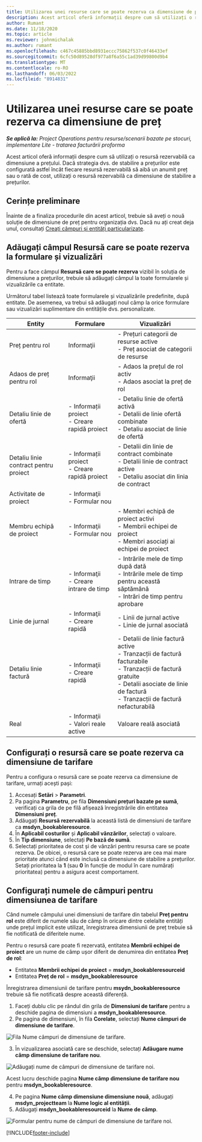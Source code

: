 ```yaml
---
title: Utilizarea unei resurse care se poate rezerva ca dimensiune de preț
description: Acest articol oferă informații despre cum să utilizați o resursă rezervabilă ca dimensiune a prețului.
author: Rumant
ms.date: 11/18/2020
ms.topic: article
ms.reviewer: johnmichalak
ms.author: rumant
ms.openlocfilehash: c467c45885bbd8931eccc75862f537c0f46433ef
ms.sourcegitcommit: 6cfc50d89528df977a8f6a55c1ad39d99800d9b4
ms.translationtype: MT
ms.contentlocale: ro-RO
ms.lasthandoff: 06/03/2022
ms.locfileid: "8914831"
---
```

# <a name="use-a-bookable-resource-as-a-pricing-dimension"></a>Utilizarea unei resurse care se poate rezerva ca dimensiune de preț

 _**Se aplică la:** Project Operations pentru resurse/scenarii bazate pe stocuri, implementare Lite - tratarea facturării proforma_ 

Acest articol oferă informații despre cum să utilizați o resursă rezervabilă ca dimensiune a prețului. Dacă strategia dvs. de stabilire a prețurilor este configurată astfel încât fiecare resursă rezervabilă să aibă un anumit preț sau o rată de cost, utilizați o resursă rezervabilă ca dimensiune de stabilire a prețurilor.

## <a name="prerequisites"></a>Cerințe preliminare
Înainte de a finaliza procedurile din acest articol, trebuie să aveți o nouă soluție de dimensiune de preț pentru organizația dvs. Dacă nu ați creat deja unul, consultați [Creați câmpuri și entități particularizate](../pricing-costing/create-custom-fields-entities-pricing-dimensions.md).

## <a name="add-the-bookable-resource-field-to-forms-and-views"></a>Adăugați câmpul Resursă care se poate rezerva la formulare și vizualizări
Pentru a face câmpul **Resursă care se poate rezerva** vizibil în soluția de dimensiune a prețurilor, trebuie să adăugați câmpul la toate formularele și vizualizările ca entitate.

Următorul tabel listează toate formularele și vizualizările predefinite, după entitate. De asemenea, va trebui să adăugați noul câmp la orice formulare sau vizualizări suplimentare din entitățile dvs. personalizate.

|   Entity        | Formulare   |Vizualizări        |
| ------------------------------|---------------------------------|----------------------------------|
|  Preț pentru rol| Informaţii | - Prețuri categorii de resurse active<br> - Preț asociat de categorii de resurse |
|  Adaos de preț pentru rol| Informaţii| - Adaos la prețul de rol activ<br>- Adaos asociat la preț de rol |
|  Detaliu linie de ofertă| - Informații proiect<br>- Creare rapidă proiect| - Detaliu linie de ofertă activă<br>- Detalii de linie ofertă combinate<br>- Detaliu asociat de linie de ofertă |
|  Detaliu linie contract pentru proiect| - Informații proiect<br>- Creare rapidă proiect| - Detalii din linie de contract combinate<br>- Detalii linie de contract active<br>- Detaliu asociat din linia de contract |
|  Activitate de proiect| - Informaţii<br>- Formular nou| &nbsp; |
|  Membru echipă de proiect| - Informaţii<br>- Formular nou| - Membri echipă de proiect activi<br>- Membrii echipei de proiect<br>- Membri asociați ai echipei de proiect |
|  Intrare de timp| - Informaţii<br>- Creare intrare de timp| - Intrările mele de timp după dată<br>- Intrările mele de timp pentru această săptămână<br>- Intrări de timp pentru aprobare|
|  Linie de jurnal| - Informaţii<br>- Creare rapidă| - Linii de jurnal active<br>- Linie de jurnal asociată |
|  Detaliu linie factură| - Informaţii<br>- Creare rapidă| - Detalii de linie factură active<br>- Tranzacții de factură facturabile<br>- Tranzacții de factură gratuite<br>- Detalii asociate de linie de factură <br>- Tranzacții de factură nefacturabilă|
|  Real| - Informaţii<br>- Valori reale active| Valoare reală asociată |

## <a name="set-up-a-bookable-resource-as-a-pricing-dimension"></a>Configurați o resursă care se poate rezerva ca dimensiune de tarifare
Pentru a configura o resursă care se poate rezerva ca dimensiune de tarifare, urmați acești pași:

1. Accesați **Setări** > **Parametri**. 
2. Pa pagina **Parametru**, pe fila **Dimensiuni prețuri bazate pe sumă**, verificați ca grila de pe filă afișează înregistrările din entitatea **Dimensiuni preț**. 
2. Adăugați **Resursă rezervabilă** la această listă de dimensiuni de tarifare ca **msdyn_bookableresource**. 
3. În **Aplicabil costurilor** și **Aplicabil vânzărilor**, selectați o valoare.
4. În **Tip dimensiune**, selectați **Pe bază de sumă**. 
5. Selectați prioritatea de cost și de vânzări pentru resursa care se poate rezerva. De obicei, o resursă care se poate rezerva are cea mai mare prioritate atunci când este inclusă ca dimensiune de stabilire a prețurilor. Setați prioritatea la **1** (sau **0** în funcție de modul în care numărați prioritatea) pentru a asigura acest comportament.

## <a name="set-up-pricing-dimension-field-names"></a>Configurați numele de câmpuri pentru dimensiunea de tarifare

Când numele câmpului unei dimensiuni de tarifare din tabelul **Preț pentru rol** este diferit de numele său de câmp în oricare dintre celelalte entități unde prețul implicit este utilizat, înregistrarea dimensiunii de preț trebuie să fie notificată de diferitele nume.  

Pentru o resursă care poate fi rezervată, entitatea **Membrii echipei de proiect** are un nume de câmp ușor diferit de denumirea din entitatea **Preț de rol**: 

 - Entitatea **Membrii echipei de proiect** = **msdyn_bookableresourceid**
 - Entitatea **Preț de rol** = **msdyn_bookableresource**

Înregistrarea dimensiunii de tarifare pentru **msydn_bookableresource** trebuie să fie notificată despre această diferență.

1. Faceți dublu clic pe rândul din grila de **Dimensiuni de tarifare** pentru a deschide pagina de dimensiuni a **msdyn_bookableresource**.
2. Pe pagina de dimensiuni, în fila **Corelate**, selectați **Nume câmpuri de dimensiune de tarifare**.

  ![Fila Nume câmpuri de dimensiune de tarifare.](media/PD-fieldname.png)

3. În vizualizarea asociată care se deschide, selectați **Adăugare nume câmp dimensiune de tarifare nou**.

  ![Adăugați nume de câmpuri de dimensiune de tarifare noi.](media/Add-NewPD-fieldname.png)

  Acest lucru deschide pagina **Nume câmp dimensiune de tarifare nou** pentru **msdyn_bookableresource**. 

4. Pe pagina **Nume câmp dimensiune dimensiune nouă**, adăugați **msdyn_projectteam** la **Nume logic al entității**.
5. Adăugați  **msdyn_bookableresourceid** la **Nume de câmp**.

 ![Formular pentru nume de câmpuri de dimensiune de tarifare noi.](media/PD-fieldname-Added.png)


[!INCLUDE[footer-include](../includes/footer-banner.md)]